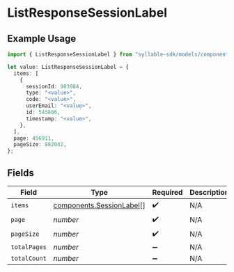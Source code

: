 # ListResponseSessionLabel

## Example Usage

```typescript
import { ListResponseSessionLabel } from "syllable-sdk/models/components";

let value: ListResponseSessionLabel = {
  items: [
    {
      sessionId: 903984,
      type: "<value>",
      code: "<value>",
      userEmail: "<value>",
      id: 543806,
      timestamp: "<value>",
    },
  ],
  page: 456911,
  pageSize: 882042,
};
```

## Fields

| Field                                                                | Type                                                                 | Required                                                             | Description                                                          |
| -------------------------------------------------------------------- | -------------------------------------------------------------------- | -------------------------------------------------------------------- | -------------------------------------------------------------------- |
| `items`                                                              | [components.SessionLabel](../../models/components/sessionlabel.md)[] | :heavy_check_mark:                                                   | N/A                                                                  |
| `page`                                                               | *number*                                                             | :heavy_check_mark:                                                   | N/A                                                                  |
| `pageSize`                                                           | *number*                                                             | :heavy_check_mark:                                                   | N/A                                                                  |
| `totalPages`                                                         | *number*                                                             | :heavy_minus_sign:                                                   | N/A                                                                  |
| `totalCount`                                                         | *number*                                                             | :heavy_minus_sign:                                                   | N/A                                                                  |